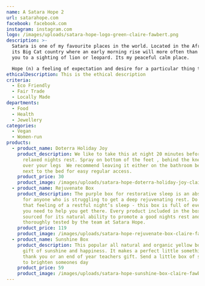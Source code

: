```yaml
---
name: A Satara Hope 2
url: satarahope.com
facebook: facebook.com
instagram: instagram.com
logo: /images/uploads/satara-hope-logo-green-claire-fawbert.png
description: >-
  Satara is one of my favourite places in the world. Located in the African bush
  its Big Cat country where an early morning rise will more often than not treat
  you to a sighting of lion or leopard. Its my peaceful calm place.

  Hope (n) a feeling of expectation and desire for a particular thing to happen. My desire is for community wellness and to help people on their own journey to natural happy living. I also believe that hope is the one thing we all have, no matter what the situation, if you want it bad enough that desire can manifest.
ethicalDescription: This is the ethical description
criteria:
  - Eco Friendly
  - Fair Trade
  - Locally Made
departments:
  - Food
  - Health
  - Jewellery
categories:
  - Vegan
  - Women-run
products:
  - product_name: Doterra Holiday Joy
    product_description: We like to take this at night 20 minutes before bed for a
      relaxed nights rest. Spray on bottom of the feet , behind the knees or
      over your legs  We recommend leaving it either on the bathroom bench or
      next to the bed for easy regular access.
    product_price: 30
    product_image: /images/uploads/satara-hope-doterra-holiday-joy-claire-fawbert.png
  - product_name: Rejuvenate Box
    product_description: The purple box for restorative sleep is an absolute  must
      for anyone who is struggling to get a deep rejuvenating rest. Do you crave
      that feeling of a restful night’s sleep - this box is full of everything
      you need to help you get there. Every product included in the box is
      sourced for its natural ability to promote a good nights rest and has been
      thoroughly tested by the team at Satara Hope.
    product_price: 119
    product_image: /images/uploads/satara-hope-rejuvenate-box-claire-fawbert.jpg
  - product_name: Sunshine Box
    product_description: This popular all natural and organic yellow box is a great
      gift of sunshine and happiness. It makes a perfect little something to say
      thank you or an end of year teachers gift. Send a little box of sunshine
      to brighten someones day
    product_price: 59
    product_image: /images/uploads/satara-hope-sunshine-box-claire-fawbert.jpg
---
```


